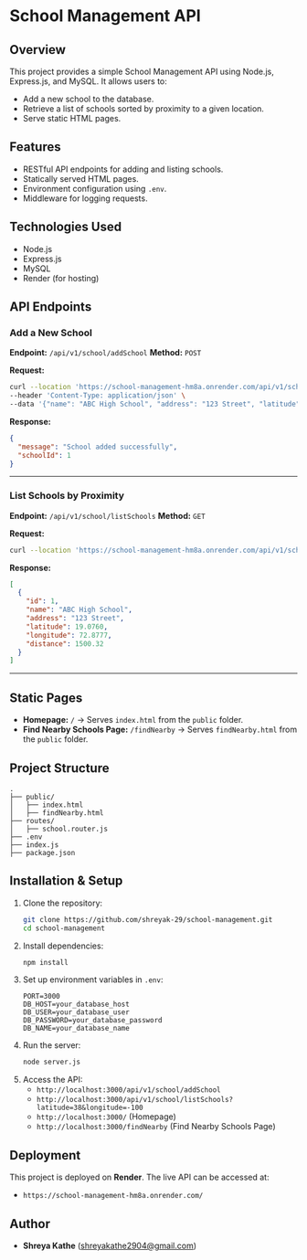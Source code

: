 # School Management API

## Overview
This project provides a simple School Management API using Node.js, Express.js, and MySQL. It allows users to:
- Add a new school to the database.
- Retrieve a list of schools sorted by proximity to a given location.
- Serve static HTML pages.

## Features
- RESTful API endpoints for adding and listing schools.
- Statically served HTML pages.
- Environment configuration using `.env`.
- Middleware for logging requests.

## Technologies Used
- Node.js
- Express.js
- MySQL
- Render (for hosting)

## API Endpoints

### Add a New School
**Endpoint:** `/api/v1/school/addSchool`
**Method:** `POST`

**Request:**
```sh
curl --location 'https://school-management-hm8a.onrender.com/api/v1/school/addSchool' \
--header 'Content-Type: application/json' \
--data '{"name": "ABC High School", "address": "123 Street", "latitude": 19.0760, "longitude": 72.8777}'
```

**Response:**
```json
{
  "message": "School added successfully",
  "schoolId": 1
}
```

---

### List Schools by Proximity
**Endpoint:** `/api/v1/school/listSchools`
**Method:** `GET`

**Request:**
```sh
curl --location 'https://school-management-hm8a.onrender.com/api/v1/school/listSchools?latitude=38&longitude=-100'
```

**Response:**
```json
[
  {
    "id": 1,
    "name": "ABC High School",
    "address": "123 Street",
    "latitude": 19.0760,
    "longitude": 72.8777,
    "distance": 1500.32
  }
]
```

---

## Static Pages
- **Homepage:** `/` → Serves `index.html` from the `public` folder.
- **Find Nearby Schools Page:** `/findNearby` → Serves `findNearby.html` from the `public` folder.

## Project Structure
```
.
├── public/
│   ├── index.html
│   ├── findNearby.html
├── routes/
│   ├── school.router.js
├── .env
├── index.js
├── package.json
```

## Installation & Setup
1. Clone the repository:
   ```sh
   git clone https://github.com/shreyak-29/school-management.git
   cd school-management
   ```
2. Install dependencies:
   ```sh
   npm install
   ```
3. Set up environment variables in `.env`:
   ```env
   PORT=3000
   DB_HOST=your_database_host
   DB_USER=your_database_user
   DB_PASSWORD=your_database_password
   DB_NAME=your_database_name
   ```
4. Run the server:
   ```sh
   node server.js
   ```
5. Access the API:
   - `http://localhost:3000/api/v1/school/addSchool`
   - `http://localhost:3000/api/v1/school/listSchools?latitude=38&longitude=-100`
   - `http://localhost:3000/` (Homepage)
   - `http://localhost:3000/findNearby` (Find Nearby Schools Page)

## Deployment
This project is deployed on **Render**. The live API can be accessed at:
- `https://school-management-hm8a.onrender.com/`

## Author
- **Shreya Kathe** (shreyakathe2904@gmail.com)


